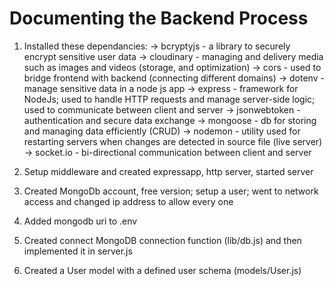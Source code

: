 # Documenting the Backend Process

1. Installed these dependancies:
    -> bcryptyjs - a library to securely encrypt sensitive user data
    -> cloudinary - managing and delivery media such as images and videos (storage, and optimization)
    -> cors - used to bridge frontend with backend (connecting different domains)
    -> dotenv - manage sensitive data in a node js app
    -> express - framework for NodeJs; used to handle HTTP requests and manage server-side logic; used to communicate between client and server 
    -> jsonwebtoken - authentication and secure data exchange
    -> mongoose - db for storing and managing data efficiently (CRUD)
    -> nodemon - utility used for restarting servers when changes are detected in source file (live server)
    -> socket.io - bi-directional communication between client and server

2. Setup middleware and created expressapp, http server, started server

3. Created MongoDb account, free version; setup a user; went to network access and changed ip address to allow every one

4. Added mongodb uri to .env

5. Created connect MongoDB connection function (lib/db.js) and then implemented it in server.js

6. Created a User model with a defined user schema (models/User.js)